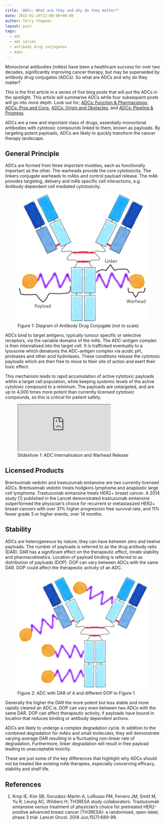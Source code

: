 ```yaml
---
title: 'ADCs: What are they and why do they matter?'
date: 2015-01-20T12:00:00+00:00
author: Terry Chapman
layout: post
tags:
  - adc
  - adc series
  - antibody drug conjugates
  - mabs
---
```


Monoclonal antibodies (mAbs) have been a healthcare success for over two decades, significantly improving cancer therapy, but may be superseded by antibody drug conjugates (ADCs). So what are ADCs and why do they matter?

This is the first article in a series of five blog posts that will put the ADCs in the spotlight. This article will summarise ADCs while four subsequent posts will go into more depth. Look out for; [ADCs: Function & Pharmacology](/2015/01/22/adcs-function-pharmacology/), [ADCs: Pros and Cons](/2015/01/27/adcs-pros-and-cons/), [ADCs: Origin and Obstacles](/2015/01/28/adcs-origins-and-obstacles/), and [ADCs: Pipeline & Progress](/2015/02/03/adcs-pipeline-and-progress/).

ADCs are a new and important class of drugs, essentially monoclonal antibodies with cytotoxic compounds linked to them, known as payloads. By targeting potent payloads, ADCs are likely to quickly transform the cancer therapy landscape.

## General Principle

ADCs are formed from three important moieties, each as functionally important as the other. The warheads provide the core cytotoxicity. The linkers conjugate warheads to mAbs and control payload release. The mAb provides targeting, delivery and mAb specific cell interactions, e.g. Antibody dependent cell mediated cytotoxicity.

<figure>
    <img src="/images/ADC-Diagram-Annotated-Web.jpg" alt="Diagram showing the components and structure of an antibody drug conjugate">
    <figcaption>Figure 1: Diagram of Antibody Drug Conjugate (not to scale)</figcaption>
</figure>

ADCs bind to target antigens, typically tumour specific or selective receptors, via the variable domains of the mAb. The ADC-antigen complex is then internalised into the target cell. It is trafficked eventually to a lysosome which denatures the ADC-antigen complex via acidic pH, proteases and other acid hydrolases. These conditions release the cytotoxic payloads which are then free to move to their site of action and exert their toxic effect.

This mechanism leads to rapid accumulation of active cytotoxic payloads within a target cell population, while keeping systemic levels of the active cytotoxic compound to a minimum. The payloads are untargeted, and are up to 4,000 times more potent than currently licensed cytotoxic compounds, so this is critical for patient safety.

<figure>
<iframe src="https://www.slideshare.net/slideshow/embed_code/43581288"></iframe>
<figcaption>Slideshow 1: ADC Internalisation and Warhead Release</figcaption>
</figure>

## Licensed Products

Brentuximab vedotin and trastuzumab emtansine are two currently licensed ADCs. Brentuximab vedotin treats hodgkins lymphoma and anaplastic large cell lymphoma. Trastuzumab emtansine treats HER2+ breast cancer. A 2014 study [1] published in the Lancet demonstrated trastuzumab emtansine outperformed the physician’s choice for recurrent or metastasized HER2+ breast cancers with over 31% higher progression free survival rate, and 11% fewer grade 3 or higher events, over 14 months.

## Stability

ADCs are heterogeneous by nature; they can have between zero and twelve payloads. The number of payloads is referred to as the drug antibody ratio (DAR). DAR has a significant effect on the therapeutic effect, innate stability and pharmacokinetics. Location of payload binding is referred to as distribution of payloads (DOP). DOP can vary between ADCs with the same DAR. DOP could affect the therapeutic activity of an ADC.

<figure>
    <img src="/images/DAR-4.3-Web.png" alt="Diagram showing an ADC with DAR of 4 and different DOP to that shown in figure 1">
    <figcaption>Figure 2: ADC with DAR of 4 and different DOP to Figure 1</figcaption>
</figure>

Generally the higher the DAR the more potent but less stable and more rapidly cleared an ADC is. DOP can vary even between two ADCs with the same DAR. DOP can affect therapeutic activity, if payloads have bound in location that reduces binding or antibody dependent actions.

ADCs are likely to undergo a complex degradation cycle. In addition to the combined degradation for mAbs and small molecules, they will demonstrate varying average DAR resulting in a fluctuating non-linear rate of degradation. Furthermore, linker degradation will result in free payload leading to unacceptable toxicity.

These are just some of the key differences that highlight why ADCs should not be treated like existing mAb therapies, especially concerning efficacy, stability and shelf life.

## References

1. Krop IE, Kim SB, González-Martín A, LoRusso PM, Ferrero JM, Smitt M, Yu R, Leung AC, Wildiers H; TH3RESA study collaborators. Trastuzumab emtansine versus treatment of physician’s choice for pretreated HER2-positive advanced breast cancer (TH3RESA): a randomised, open-label, phase 3 trial. Lancet Oncol. 2014 Jun;15(7):689-99.
